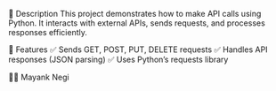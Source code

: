 🔹 Description
This project demonstrates how to make API calls using Python. It interacts with external APIs, sends requests, and processes responses efficiently.

🔹 Features
✅ Sends GET, POST, PUT, DELETE requests
✅ Handles API responses (JSON parsing)
✅ Uses Python’s requests library


👨‍💻 Mayank Negi


